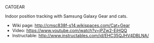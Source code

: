CATGEAR

Indoor position tracking with Samsung Galaxy Gear and cats.

* Wiki page: http://cmsc838f-s14.wikispaces.com/Cat+Gear
* Video: https://www.youtube.com/watch?v=jPZw2-EjHQQ
* Instructable: http://www.instructables.com/id/EHC35QJHV4DBLNA/
